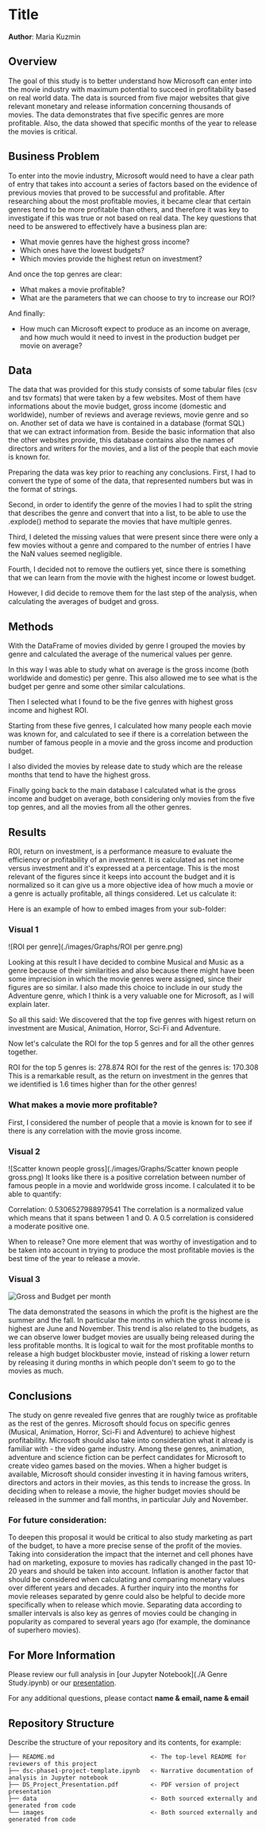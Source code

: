 # Title

**Author**: Maria Kuzmin
## Overview

The goal of this study is to better understand how Microsoft can enter into the movie industry with maximum potential to succeed in profitability based on real world data.
The data is sourced from five major websites that give relevant monetary and release information concerning thousands of movies.
The data demonstrates that five specific genres are more profitable.
Also, the data showed that specific months of the year to release the movies is critical.

## Business Problem

To enter into the movie industry, Microsoft would need to have a clear path of entry that takes into account a series of factors based on the evidence of previous movies that proved to be successful and profitable. After researching about the most profitable movies, it became clear that certain genres tend to be more profitable than others, and therefore it was key to investigate if this was true or not based on real data. The key questions that need to be answered to effectively have a business plan are:

- What movie genres have the highest gross income?
- Which ones have the lowest budgets?
- Which movies provide the highest retun on investment?

And once the top genres are clear:
- What makes a movie profitable?
- What are the parameters that we can choose to try to increase our ROI?

And finally: 
- How much can Microsoft expect to produce as an income on average, and how much would it need to invest in the production budget per movie on average?

## Data

The data that was provided for this study consists of some tabular files (csv and tsv formats) that were taken by a few websites. Most of them have informations about the movie budget, gross income (domestic and worldwide), number of reviews and average reviews, movie genre and so on.
Another set of data we have is contained in a database (format SQL) that we can extract information from.
Beside the basic information that also the other websites provide, this database contains also the names of directors and writers for the movies, and a list of the people that each movie is known for.

Preparing the data was key prior to reaching any conclusions. 
First, I had to convert the type of some of the data, that represented numbers but was in the format of strings. 

Second, in order to identify the genre of the movies I had to split the string that describes the genre and convert that into a list, to be able to use the .explode() method to separate the movies that have multiple genres.

Third, I deleted the missing values that were present since there were only a few movies without a genre and compared to the number of entries I have the NaN values seemed negligible.

Fourth, I decided not to remove the outliers yet, since there is something that we can learn from the movie with the highest income or lowest budget.

However, I did decide to remove them for the last step of the analysis, when calculating the averages of budget and gross.

## Methods

With the DataFrame of movies divided by genre I grouped the movies by genre and calculated the average of the numerical values per genre.

In this way I was able to study what on average is the gross income (both worldwide and domestic) per genre. This also allowed me to see what is the budget per genre and some other similar calculations.

Then I selected what I found to be the five genres with highest gross income and highest ROI.

Starting from these five genres, I calculated how many people each movie was known for, and calculated to see if there is a correlation between the number of famous people in a movie and the gross income and production budget.

I also divided the movies by release date to study which are the release months that tend to have the highest gross.

Finally going back to the main database I calculated what is the gross income and budget on average, both considering only movies from the five top genres, and all the movies from all the other genres.

## Results

ROI, return on investment, is a performance measure to evaluate the efficiency or profitability of an investment. It is calculated as net income versus investment and it's expressed at a percentage. This is the most relevant of the figures since it keeps into account the budget and it is normalized so it can give us a more objective idea of how much a movie or a genre is actually profitable, all things considered. Let us calculate it:

Here is an example of how to embed images from your sub-folder:

### Visual 1
![ROI per genre](./images/Graphs/ROI per genre.png)

Looking at this result I have decided to combine Musical and Music as a genre because of their similarities and also because there might have been some imprecision in which the movie genres were assigned, since their figures are so similar. I also made this choice to include in our study the Adventure genre, which I think is a very valuable one for Microsoft, as I will explain later.

So all this said: We discovered that the top five genres with higest return on investment are Musical, Animation, Horror, Sci-Fi and Adventure.

Now let's calculate the ROI for the top 5 genres and for all the other genres together.

ROI for the top 5 genres is: 278.874 
ROI for the rest of the genres is: 170.308
This is a remarkable result, as the return on investment in the genres that we identified is 1.6 times higher than for the other genres!

### What makes a movie more profitable?
First, I considered the number of people that a movie is known for to see if there is any correlation with the movie gross income.

### Visual 2
![Scatter known people gross](./images/Graphs/Scatter known people gross.png)
It looks like there is a positive correlation between number of famous people in a movie and worldwide gross income.
I calculated it to be able to quantify:

Correlation:  0.5306527988979541
The correlation is a normalized value which means that it spans between 1 and 0.
A 0.5 correlation is considered a moderate positive one.

When to release?
One more element that was worthy of investigation and to be taken into account in trying to produce the most profitable movies is the best time of the year to release a movie.

### Visual 3
![Gross and Budget per month](./images/Graphs/Domestic_Gross_per_genre.png.png)

The data demonstrated the seasons in which the profit is the highest are the summer and the fall. In particular the months in which the gross income is highest are June and November. This trend is also related to the budgets, as we can observe lower budget movies are usually being released during the less profitable months. It is logical to wait for the most profitable months to release a high budget blockbuster movie, instead of risking a lower return by releasing it during months in which people don't seem to go to the movies as much.


## Conclusions
The study on genre revealed five genres that are roughly twice as profitable as the rest of the genres.
Microsoft should focus on specific genres (Musical, Animation, Horror, Sci-Fi and Adventure) to achieve highest profitability.
Microsoft should also take into consideration what it already is familiar with - the video game industry. Among these genres, animation, adventure and science fiction can be perfect candidates for Microsoft to create video games based on the movies.
When a higher budget is available, Microsoft should consider investing it in having famous writers, directors and actors in their movies, as this tends to increase the gross.
In deciding when to release a movie, the higher budget movies should be released in the summer and fall months, in particular July and November.
### For future consideration:
To deepen this proposal it would be critical to also study marketing as part of the budget, to have a more precise sense of the profit of the movies. Taking into consideration the impact that the internet and cell phones have had on marketing, exposure to movies has radically changed in the past 10-20 years and should be taken into account.
Inflation is another factor that should be considered when calculating and comparing monetary values over different years and decades.
A further inquiry into the months for movie releases separated by genre could also be helpful to decide more specifically when to release which movie.
Separating data according to smaller intervals is also key as genres of movies could be changing in popularity as compared to several years ago (for example, the dominance of superhero movies).

## For More Information

Please review our full analysis in [our Jupyter Notebook](./A Genre Study.ipynb) or our [presentation](./DS_Project_Presentation.pdf).

For any additional questions, please contact **name & email, name & email**

## Repository Structure

Describe the structure of your repository and its contents, for example:

```
├── README.md                           <- The top-level README for reviewers of this project
├── dsc-phase1-project-template.ipynb   <- Narrative documentation of analysis in Jupyter notebook
├── DS_Project_Presentation.pdf         <- PDF version of project presentation
├── data                                <- Both sourced externally and generated from code
└── images                              <- Both sourced externally and generated from code
```
